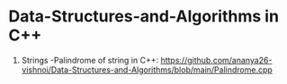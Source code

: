 # Data-Structures-and-Algorithms in C++

1. Strings
   -Palindrome of string in C++:
   https://github.com/ananya26-vishnoi/Data-Structures-and-Algorithms/blob/main/Palindrome.cpp


